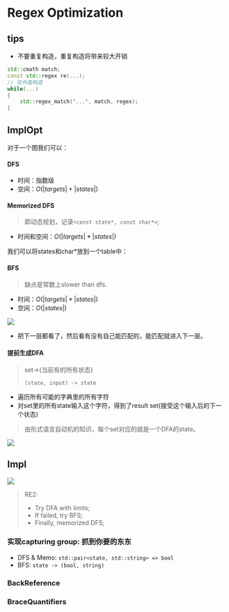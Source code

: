 # Regex Optimization

## tips

- 不要重复构造，重复构造将带来较大开销

```c++
std::cmath match;
const std::regex re(...);
// 在外面构造
while(...)
{
  	std::regex_match("...", match, regex);
}
```

## ImplOpt

对于一个图我们可以：

#### DFS

- 时间：指数级
- 空间：$O(|targets|+|states|)$

#### Memorized DFS

> 即动态规划，记录`<const state*, const char*>`;

- 时间和空间：$O(|targets|*|states|)$

我们可以将states和char*放到一个table中：

#### BFS

> 缺点是常数上slower than dfs.

- 时间：$O(|targets|*|states|)$
- 空间：$O(|states|)$

![](https://i.loli.net/2019/10/11/RaWglsDXNBeE2UM.png)

- 把下一层都看了，然后看有没有自己能匹配的，能匹配就进入下一层。

#### 提前生成DFA

> set->{当前有的所有状态}
>
> `(state, input) -> state`

- 遍历所有可能的字典里的所有字符
- 对set里的所有state输入这个字符，得到了result set(接受这个输入后的下一个状态)

> 由形式语言自动机的知识，每个set对应的就是一个DFA的state。

![](https://i.loli.net/2019/10/11/ykuEDBXSmhUbAtG.png)

## Impl

![](https://i.loli.net/2019/10/11/RSKo38zynZ6QAVh.png)

> RE2:
>
> - Try DFA with limits;
> - If failed, try BFS;
> - Finally, memorized DFS;

### 实现capturing group: 抓到你要的东东

- DFS & Memo: `std::pair<state, std::string> => bool`
- BFS: `state -> (bool, string)`

### BackReference

### BraceQuantifiers